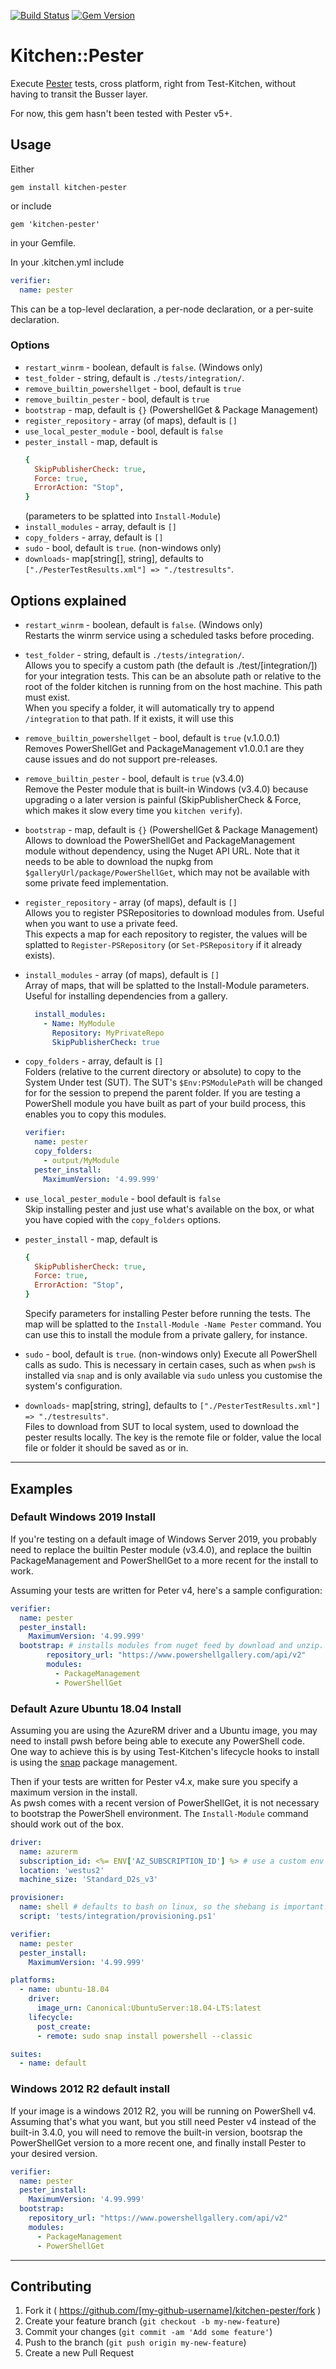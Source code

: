 [![Build Status](https://dev.azure.com/test-kitchen/kitchen-pester/_apis/build/status/test-kitchen.kitchen-pester?branchName=master)](https://dev.azure.com/test-kitchen/kitchen-pester/_build/latest?definitionId=4&branchName=master)
[![Gem Version](https://badge.fury.io/rb/kitchen-pester.svg)](http://badge.fury.io/rb/kitchen-pester)

# Kitchen::Pester

Execute [Pester](https://github.com/pester/Pester) tests, cross platform, right from Test-Kitchen, without having to transit the Busser layer.

For now, this gem hasn't been tested with Pester v5+.

## Usage

Either
```
gem install kitchen-pester
```
or include
```
gem 'kitchen-pester'
```
in your Gemfile.

In your .kitchen.yml include
```yaml
verifier:
  name: pester
```
This can be a top-level declaration, a per-node declaration, or a per-suite declaration.

### Options

* `restart_winrm` - boolean, default is `false`. (Windows only)
* `test_folder` - string, default is `./tests/integration/`.
* `remove_builtin_powershellget` - bool, default is `true`
* `remove_builtin_pester` - bool, default is `true`
* `bootstrap` - map,  default is `{}` (PowershellGet & Package Management)
* `register_repository` - array (of maps), default is `[]`
* `use_local_pester_module` - bool, default is `false`
* `pester_install` - map, default is
  ```ruby
  {
    SkipPublisherCheck: true,
    Force: true,
    ErrorAction: "Stop",
  }
  ```
  (parameters to be splatted into `Install-Module`)
* `install_modules` - array, default is `[]`
* `copy_folders` - array, default is `[]`
* `sudo` - bool, default is `true`. (non-windows only)
* `downloads`- map[string[], string], defaults to `["./PesterTestResults.xml"] => "./testresults"`. 


## Options explained

* `restart_winrm` - boolean, default is `false`. (Windows only)  
Restarts the winrm service using a scheduled tasks before proceding.

* `test_folder` - string, default is `./tests/integration/`.  
Allows you to specify a custom path (the default is ./test/[integration/]) for your integration tests.
This can be an absolute path or relative to the root of the folder kitchen is running from on the host machine.
This path must exist.  
When you specify a folder, it will automatically try to append `/integration` to that path. If it exists, it will use this

* `remove_builtin_powershellget` - bool, default is `true` (v.1.0.0.1)  
Removes PowerShellGet and PackageManagement v1.0.0.1 are they cause issues and do not support pre-releases.

* `remove_builtin_pester` - bool, default is `true` (v3.4.0)  
Remove the Pester module that is built-in Windows (v3.4.0) because upgrading o a later version is painful (SkipPublisherCheck & Force, which makes it slow every time you `kitchen verify`).

* `bootstrap` - map,  default is `{}` (PowershellGet & Package Management)  
Allows to download the PowerShellGet and PackageManagement module without dependency, using the Nuget API URL. Note that it needs to be able to download the nupkg from `$galleryUrl/package/PowerShellGet`, which may not be available with some private feed implementation.

* `register_repository` - array (of maps), default is `[]`  
Allows you to register PSRepositories to download modules from. Useful when you want to use a private feed.  
This expects a map for each repository to register, the values will be splatted to `Register-PSRepository` (or `Set-PSRepository` if it already exists).

* `install_modules` - array (of maps), default is `[]`  
Array of maps, that will be splatted to the Install-Module parameters.
Useful for installing dependencies from a gallery.  
  ```yaml
    install_modules:
      - Name: MyModule
        Repository: MyPrivateRepo
        SkipPublisherCheck: true
  ```

* `copy_folders` - array, default is `[]`  
Folders (relative to the current directory or absolute) to copy to the System Under test (SUT). The SUT's `$Env:PSModulePath` will be changed for for the session to prepend the parent folder.
If you are testing a PowerShell module you have built as part of your build process, this enables you to copy this modules.
  ```yaml
  verifier:
    name: pester
    copy_folders:
      - output/MyModule
    pester_install:
      MaximumVersion: '4.99.999'
  ```

* `use_local_pester_module` - bool default is `false`  
Skip installing pester and just use what's available on the box, or what you have copied with the `copy_folders` options.


* `pester_install` - map, default is
  ```ruby
  {
    SkipPublisherCheck: true,
    Force: true,
    ErrorAction: "Stop",
  }
  ```
  Specify parameters for installing Pester before running the tests. The map will be splatted to the `Install-Module -Name Pester` command.
You can use this to install the module from a private gallery, for instance.

* `sudo` - bool, default is `true`. (non-windows only)
Execute all PowerShell calls as sudo.
This is necessary in certain cases, such as when `pwsh` is installed via `snap` and is only available via `sudo` unless you customise the system's configuration.

* `downloads`- map[string, string], defaults to `["./PesterTestResults.xml"] => "./testresults"`.   
Files to download from SUT to local system, used to download the pester results locally.
The key is the remote file or folder, value the local file or folder it should be saved as or in.

---

## Examples

### Default Windows 2019 Install

If you're testing on a default image of Windows Server 2019, you probably need to replace the builtin Pester module (v3.4.0), and replace the builtin PackageManagement and PowerShellGet to a more recent for the install to work.

Assuming your tests are written for Peter v4, here's a sample configuration:
```yaml
verifier:
  name: pester
  pester_install:
    MaximumVersion: '4.99.999'
  bootstrap: # installs modules from nuget feed by download and unzip.
        repository_url: "https://www.powershellgallery.com/api/v2"
        modules:
          - PackageManagement
          - PowerShellGet
```

### Default Azure Ubuntu 18.04 Install

Assuming you are using the AzureRM driver and a Ubuntu image, you may need to install pwsh before being able to execute any PowerShell code.  
One way to achieve this is by using Test-Kitchen's lifecycle hooks to install is using the [snap](https://snapcraft.io/powershell) package management.

Then if your tests are written for Pester v4.x, make sure you specify a maximum version in the install.  
As pwsh comes with a recent version of PowerShellGet, it is not necessary to bootstrap the PowerShell environment.
The `Install-Module` command should work out of the box.

```yaml
driver:
  name: azurerm
  subscription_id: <%= ENV['AZ_SUBSCRIPTION_ID'] %> # use a custom env variable
  location: 'westus2'
  machine_size: 'Standard_D2s_v3'

provisioner:
  name: shell # defaults to bash on linux, so the shebang is important!
  script: 'tests/integration/provisioning.ps1'

verifier:
  name: pester
  pester_install:
    MaximumVersion: '4.99.999'

platforms:
  - name: ubuntu-18.04
    driver:
      image_urn: Canonical:UbuntuServer:18.04-LTS:latest
    lifecycle:
      post_create:
      - remote: sudo snap install powershell --classic

suites:
  - name: default
```

### Windows 2012 R2 default install

If your image is a windows 2012 R2, you will be running on PowerShell v4.
Assuming that's what you want, but you still need Pester v4 instead of the built-in 3.4.0, you will need to remove the built-in version, bootsrap the PowerShellGet version to a more recent one, and finally install Pester to your desired version.

```yaml
verifier:
  name: pester
  pester_install:
    MaximumVersion: '4.99.999'
  bootstrap:
    repository_url: "https://www.powershellgallery.com/api/v2"
    modules:
      - PackageManagement
      - PowerShellGet
```

---

## Contributing

1. Fork it ( https://github.com/[my-github-username]/kitchen-pester/fork )
2. Create your feature branch (`git checkout -b my-new-feature`)
3. Commit your changes (`git commit -am 'Add some feature'`)
4. Push to the branch (`git push origin my-new-feature`)
5. Create a new Pull Request
